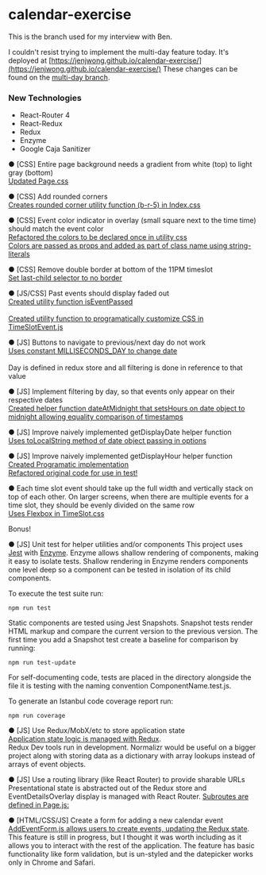 # calendar-exercise
This is the branch used for my interview with Ben.

I couldn't resist trying to implement the multi-day feature today. It's deployed at [https://jenjwong.github.io/calendar-exercise/](https://jenjwong.github.io/calendar-exercise/) These changes can be found on the [multi-day branch](https://github.com/jenjwong/calendar-exercise/tree/multi-day).

### New Technologies
* React-Router 4
* React-Redux
* Redux
* Enzyme
* Google Caja Sanitizer

●  [CSS] Entire page background needs a gradient from white (top) to light gray (bottom)<br>
[Updated Page.css](https://github.com/jenjwong/calendar-exercise/blob/saving-the-day/src/components/Page.css)					
							 								
●  [CSS] Add rounded corners<br>
[Creates rounded corner utility function (b-r-5) in Index.css](https://github.com/jenjwong/calendar-exercise/blob/saving-the-day/src/index.css)	
					 								
●  [CSS] Event color indicator in overlay (small square next to the time time) should match the event color <br>
[Refactored the colors to be declared once in utility css](https://github.com/jenjwong/calendar-exercise/blob/saving-the-day/src/index.css)<br>	
[Colors are passed as props and added as part of class name using string-literals](https://github.com/jenjwong/calendar-exercise/blob/saving-the-day/src/components/EventDetails.js)						
							 								
●  [CSS] Remove double border at bottom of the 11PM timeslot<br>
[Set last-child selector to no border](https://github.com/jenjwong/calendar-exercise/blob/saving-the-day/src/components/TimeSlot.css)						
					
●  [JS/CSS] Past events should display faded out<br>
[Created utility function isEventPassed](https://github.com/jenjwong/calendar-exercise/blob/saving-the-day/src/utils/index.js)<br>		
[Created utility function to programatically customize CSS in TimeSlotEvent.js](https://github.com/jenjwong/calendar-exercise/blob/saving-the-day/src/components/TimeSlotEvent.js)	
							 								
●  [JS] Buttons to navigate to previous/next day do not work<br>
[Uses constant MILLISECONDS_DAY to change date](https://github.com/jenjwong/calendar-exercise/blob/saving-the-day/src/components/Page.js)<br>			
Day is defined in redux store and all filtering is done in reference to that value
							 								
●  [JS] Implement filtering by day, so that events only appear on their respective dates<br>
[Created helper function dateAtMidnight that setsHours on date object to midnight 
allowing equality comparison of timestamps](https://github.com/jenjwong/calendar-exercise/blob/saving-the-day/src/utils/index.js)								


●  [JS] Improve naively implemented getDisplayDate helper function<br>
[Uses toLocalString method of date object passing in options](https://github.com/jenjwong/calendar-exercise/blob/saving-the-day/src/utils/index.js)								

						 								
●  [JS] Improve naively implemented getDisplayHour helper function<br>
[Created Programatic implementation](https://github.com/jenjwong/calendar-exercise/blob/saving-the-day/src/utils/index.js)<br>[Refactored original code for use in test!](https://github.com/jenjwong/calendar-exercise/blob/saving-the-day/src/utils/index.test.js)<br>

		

● Each time slot event should take up the full width and vertically stack on 
top of each other. On larger screens, when there are multiple events for a time slot, 
they should be evenly divided on the same row<br>
[Uses Flexbox in TimeSlot.css](https://github.com/jenjwong/calendar-exercise/blob/saving-the-day/src/components/TimeSlot.css)								
							 							
								
Bonus!
							
						 													 								
●  [JS] Unit test for helper utilities and/or components
This project uses [Jest](https://facebook.github.io/jest/) with [Enzyme](https://github.com/airbnb/enzyme). Enzyme allows shallow rendering of components, making it easy to isolate tests. Shallow rendering in Enzyme renders components one level deep so a component can be tested in isolation of its child components.

To execute the test suite run:
```
npm run test
```

Static components are tested using Jest Snapshots. Snapshot tests render HTML markup and compare the current version to the previous version. The first time you add a Snapshot test create a baseline for comparison by running:

```
npm run test-update
```

For self-documenting code, tests are placed in the directory alongside the file it is testing with the naming convention ComponentName.test.js.

To generate an Istanbul code coverage report run:
```
npm run coverage
```
	
●  [JS] Use Redux/MobX/etc to store application state<br>
[Application state logic is managed with Redux](https://github.com/jenjwong/calendar-exercise/blob/saving-the-day/src/reducers/index.js).								
Redux Dev tools run in development. Normalizr would be useful on a bigger project along with storing data as a dictionary with array lookups instead of arrays of event objects.	
							 								
●  [JS] Use a routing library (like React Router) to provide sharable URLs<br>
Presentational state is abstracted out of the Redux store and EventDetailsOverlay display is managed with React Router. 
[Subroutes are defined in Page.js:](https://github.com/jenjwong/calendar-exercise/blob/saving-the-day/src/components/Page.js)					
			
●  [HTML/CSS/JS] Create a form for adding a new calendar event<br>
[AddEventForm.js allows users to create events, updating the Redux state](https://github.com/jenjwong/calendar-exercise/blob/saving-the-day/src/components/AddEventForm.js). This feature is still in progress, but I thought it was worth including as it allows you to interact with the rest of the application. The feature has basic functionality like form validation, but is un-styled and the datepicker works only in Chrome and Safari. 					
									
			
